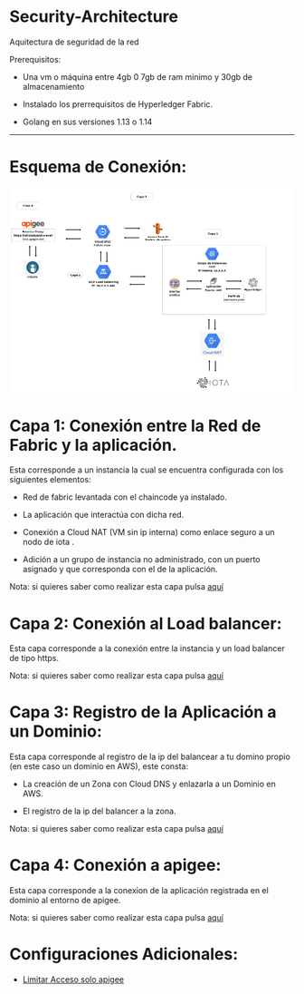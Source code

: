 # Security-Architecture
Aquitectura de seguridad de la red 

Prerequisitos:
 
* Una vm o máquina entre 4gb 0 7gb de ram minimo y 30gb de almacenamiento
 
* Instalado los prerrequisitos de Hyperledger Fabric.
 
* Golang en sus versiones 1.13 o 1.14
 
---
 
 
 
# Esquema de Conexión:
 
 ![Security Architecture](images/Esquema.png)
  
  
  
  
 
 
# Capa 1: Conexión entre la Red de Fabric y la aplicación.
 
 
Esta corresponde a un instancia la cual se encuentra configurada con los siguientes elementos:
 
  * Red de fabric levantada con el chaincode ya instalado.
 
  * La aplicación que interactúa con dicha red.
 
  * Conexión a Cloud NAT (VM sin ip interna) como enlace seguro a un nodo de iota .
 
  * Adición a un grupo de instancia no administrado, con un puerto asignado y que corresponda con el de la aplicación.
  
Nota: si quieres saber como realizar esta capa pulsa [aquí](/Docs/Grupo-Instancia.md)
 
 
 
 
# Capa 2: Conexión al Load balancer:
 
Esta capa corresponde a la conexión entre la instancia y un load balancer de tipo https.

Nota: si quieres saber como realizar esta capa pulsa [aquí](/Docs/Load-Balancing.md)


# Capa 3: Registro de la Aplicación a un Dominio:
 
 
Esta capa corresponde al registro de la ip del balancear a tu domino propio (en este caso un dominio en AWS), este consta:
 
   * La creación de un Zona con Cloud DNS y enlazarla a un Dominio en AWS.
 
   * El registro de la ip del balancer a la zona.
 
 Nota: si quieres saber como realizar esta capa pulsa [aquí](/Docs/App-Domain.md)
 
 
# Capa 4: Conexión a apigee:
 
 
Esta capa corresponde a la conexion de la aplicación registrada en el dominio al entorno de apigee.

Nota: si quieres saber como realizar esta capa pulsa [aquí](/Docs/Apigee.md)


# Configuraciones Adicionales:

* [Limitar Acceso solo apigee](/Docs/Cloud-Armor.md)

